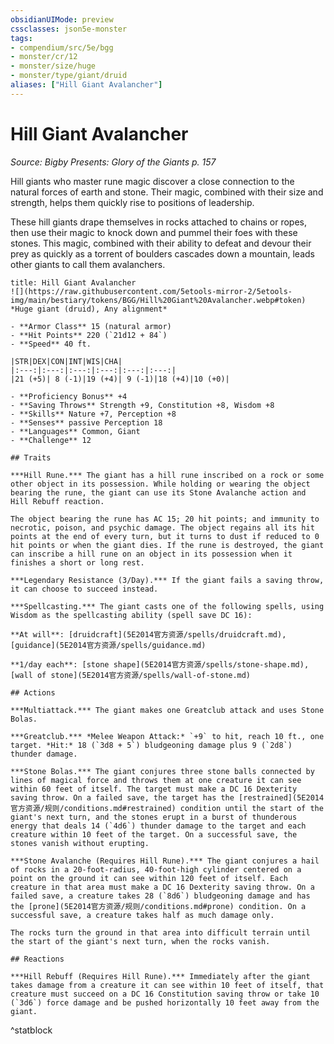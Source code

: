 ```yaml
---
obsidianUIMode: preview
cssclasses: json5e-monster
tags:
- compendium/src/5e/bgg
- monster/cr/12
- monster/size/huge
- monster/type/giant/druid
aliases: ["Hill Giant Avalancher"]
---
```

# Hill Giant Avalancher
*Source: Bigby Presents: Glory of the Giants p. 157*  

Hill giants who master rune magic discover a close connection to the natural forces of earth and stone. Their magic, combined with their size and strength, helps them quickly rise to positions of leadership.

These hill giants drape themselves in rocks attached to chains or ropes, then use their magic to knock down and pummel their foes with these stones. This magic, combined with their ability to defeat and devour their prey as quickly as a torrent of boulders cascades down a mountain, leads other giants to call them avalanchers.

```ad-statblock
title: Hill Giant Avalancher
![](https://raw.githubusercontent.com/5etools-mirror-2/5etools-img/main/bestiary/tokens/BGG/Hill%20Giant%20Avalancher.webp#token)
*Huge giant (druid), Any alignment*

- **Armor Class** 15 (natural armor)
- **Hit Points** 220 (`21d12 + 84`)
- **Speed** 40 ft.

|STR|DEX|CON|INT|WIS|CHA|
|:---:|:---:|:---:|:---:|:---:|:---:|
|21 (+5)| 8 (-1)|19 (+4)| 9 (-1)|18 (+4)|10 (+0)|

- **Proficiency Bonus** +4
- **Saving Throws** Strength +9, Constitution +8, Wisdom +8
- **Skills** Nature +7, Perception +8
- **Senses** passive Perception 18
- **Languages** Common, Giant
- **Challenge** 12

## Traits

***Hill Rune.*** The giant has a hill rune inscribed on a rock or some other object in its possession. While holding or wearing the object bearing the rune, the giant can use its Stone Avalanche action and Hill Rebuff reaction.

The object bearing the rune has AC 15; 20 hit points; and immunity to necrotic, poison, and psychic damage. The object regains all its hit points at the end of every turn, but it turns to dust if reduced to 0 hit points or when the giant dies. If the rune is destroyed, the giant can inscribe a hill rune on an object in its possession when it finishes a short or long rest.

***Legendary Resistance (3/Day).*** If the giant fails a saving throw, it can choose to succeed instead.

***Spellcasting.*** The giant casts one of the following spells, using Wisdom as the spellcasting ability (spell save DC 16):

**At will**: [druidcraft](5E2014官方资源/spells/druidcraft.md), [guidance](5E2014官方资源/spells/guidance.md)

**1/day each**: [stone shape](5E2014官方资源/spells/stone-shape.md), [wall of stone](5E2014官方资源/spells/wall-of-stone.md)

## Actions

***Multiattack.*** The giant makes one Greatclub attack and uses Stone Bolas.

***Greatclub.*** *Melee Weapon Attack:* `+9` to hit, reach 10 ft., one target. *Hit:* 18 (`3d8 + 5`) bludgeoning damage plus 9 (`2d8`) thunder damage.

***Stone Bolas.*** The giant conjures three stone balls connected by lines of magical force and throws them at one creature it can see within 60 feet of itself. The target must make a DC 16 Dexterity saving throw. On a failed save, the target has the [restrained](5E2014官方资源/规则/conditions.md#restrained) condition until the start of the giant's next turn, and the stones erupt in a burst of thunderous energy that deals 14 (`4d6`) thunder damage to the target and each creature within 10 feet of the target. On a successful save, the stones vanish without erupting.

***Stone Avalanche (Requires Hill Rune).*** The giant conjures a hail of rocks in a 20-foot-radius, 40-foot-high cylinder centered on a point on the ground it can see within 120 feet of itself. Each creature in that area must make a DC 16 Dexterity saving throw. On a failed save, a creature takes 28 (`8d6`) bludgeoning damage and has the [prone](5E2014官方资源/规则/conditions.md#prone) condition. On a successful save, a creature takes half as much damage only.

The rocks turn the ground in that area into difficult terrain until the start of the giant's next turn, when the rocks vanish.

## Reactions

***Hill Rebuff (Requires Hill Rune).*** Immediately after the giant takes damage from a creature it can see within 10 feet of itself, that creature must succeed on a DC 16 Constitution saving throw or take 10 (`3d6`) force damage and be pushed horizontally 10 feet away from the giant.
```
^statblock